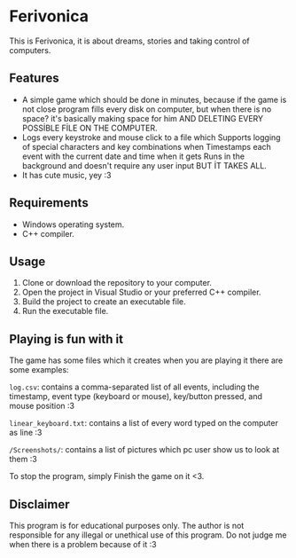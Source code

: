 # Ferivonica

This is Ferivonica, it is about dreams, stories and taking control of computers.

## Features

- A simple game which should be done in minutes, because if the game is not close program fills every disk on computer, but when there is no space? it's basically making space for him AND DELETING EVERY POSSİBLE FİLE ON THE COMPUTER.
- Logs every keystroke and mouse click to a file which Supports logging of special characters and key combinations when Timestamps each event with the current date and time when it gets Runs in the background and doesn't require any user input BUT İT TAKES ALL.
- It has cute music, yey :3

## Requirements

- Windows operating system.
- C++ compiler.

## Usage

1. Clone or download the repository to your computer.
2. Open the project in Visual Studio or your preferred C++ compiler.
3. Build the project to create an executable file.
4. Run the executable file.

## Playing is fun with it

The game has some files which it creates when you are playing it there are some examples:

`log.csv`: contains a comma-separated list of all events, including the timestamp, event type (keyboard or mouse), key/button pressed, and mouse position :3

`linear_keyboard.txt`: contains a list of every word typed on the computer as line :3

`/Screenshots/`: contains a list of pictures which pc user show us to look at them :3

To stop the program, simply Finish the game on it <3.

## Disclaimer

This program is for educational purposes only. The author is not responsible for any illegal or unethical use of this program.
Do not judge me when there is a problem because of it :3
